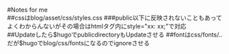 #Notes for me  
##cssはblog/asset/css/styles.css
###public以下に反映されないこともあってよくわからんないがその場合はhtmlタグ内にstyle="xx: xx;"で対応  
##Updateしたら$hugoでpublicdirectoryもUpdateさせる  
##fontはcss/fonts/..だが$hugoでblog/css/fontsになるのでignoreさせる